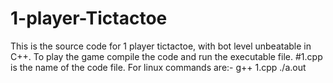 # 1-player-Tictactoe
This is the source code for 1 player tictactoe, with bot level unbeatable in C++.
To play the game compile the code and run the executable file.
#1.cpp is the name of the code file.
For linux commands are:-
g++ 1.cpp 
./a.out
